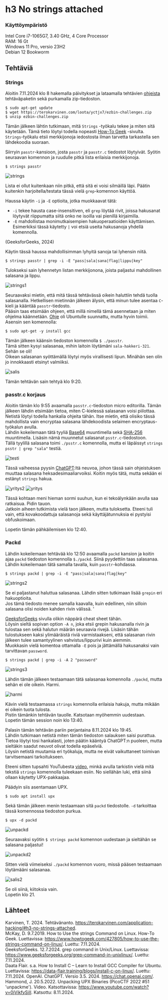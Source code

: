 # h3 No strings attached

### Käyttöympäristö

Intel Core i7-1065G7, 3.40 GHz, 4 Core Processor  
RAM: 16 Gt  
Windows 11 Pro, versio 23H2  
Debian 12 Bookworm  

## Tehtäviä

### Strings 
Aloitin 7.11.2024 klo 8 hakemalla päivitykset ja lataamalla tehtävien [ohjeista](https://terokarvinen.com/application-hacking/#h3-no-strings-attached) tehtäväpaketin sekä purkamalla zip-tiedoston.  

    $ sudo apt-get update
    $ wget https://terokarvinen.com/loota/yctjx7/ezbin-challenges.zip
    $ unzip ezbin-challenges.zip

Tämän jälkeen lähtin tutkimaan, mitä `Strings` -työkalu tekee ja miten sitä käytetään. Tämä tieto löytyi todella nopeasti [How-To Geek](https://www.howtogeek.com/427805/how-to-use-the-strings-command-on-linux/) -sivulta.  
`Strings`-työkalu etsii merkkijonoja iedostosta ilman tarvetta tarkastella sen lähdekoodia suoraan.  

Siirryin `passtr`-kansioon, josta `passtr` ja `passtr.c` tiedostot löytyivät. Syötin seuraavan komennon ja ruudulle pitkä lista erilaisia merkkijonoja.  

    $ strings passtr

![strings](images/strings.png)

Lista ei ollut kuitenkaan niin pitkä, että sitä ei voisi silmäillä läpi. Päätin kuitenkin harjoitella/testata tässä vielä `grep`-komennon käyttöä.   

Haussa käytin `-i` ja `-E` optioita, jotka muokkaavat tätä:  
-  `-i` tekee hausta case-insensitiven, eli `grep` löytää rivit, joissa hakusanat löytyvät riippumatta siitä onko ne isoilla vai pienillä kirjaimilla.  
- `-E` mahdollistaa monimutkaisempien hakuoperaatioiden käyttämisen. Esimerkiksi tässä käytetty `|` voi etsiä useita hakusanoja yhdellä komennolla.
  
(GeeksforGeeks, 2024)

 Käytin tässä haussa mahdollisimman lyhyitä sanoja tai lyhensin niitä.  

    $ strings passtr | grep -i -E "pass|sala|sana|flag|lippu|key" 

Tulokseksi sain lyhennetyn listan merkkijonona, joista paljastui mahdollinen salasana ja lippu.  

![strings1](images/strings1.png)

Seuraavaksi mietin, että mitä tässä tehtävässä oikein haluttiin tehdä tuolla salasanalla. Hetkellisen mietinnän jälkeen älysin, että minun tulee asentaa `C`-kieli ja kääntää `passtr`-tiedosto.  
Pääsin taas etsimään ohjeen, että millä nimellä tämä asennetaan ja miten ohjelma käännetään. [Ohje](https://data-flair.training/blogs/install-c-on-linux/) oli Ubuntulle suunnattu, mutta hyvin toimii. Asensin sen komennolla:  

    $ sudo apt-get -y install gcc

Tämän jälkeen käänsin tiedoston komennolla `$ ./passtr`.  
Tämä sitten kysyi salasanaa, mihin laitoin löytämäni `sala-hakkeri-321`.  Sehän se oli!  
Oikean salasanan syöttämällä löytyi myös virallisesti lipun. Minähän sen olin jo innokkaasti etsinyt valmiiksi.  

![salis](images/salis.png)

Tämän tehtävän sain tehtyä klo 9:20.  

### passtr.c korjaus
Aloitin tämän klo 9:55 avaamalla `passtr.c`-tiedoston micro editorilla. Tämän jälkeen lähdin etsimään tietoa, miten C-kielessä salasanan voisi piilottaa.  
Netistä löytyi todella hankalia ohjeita tähän. Itse mietin, että olisiko tässä mahdollista vain encryptaa salasana lähdekoodista selaimen encryptaus-työkalun avulla.  
Lähdin kokeilemaan tätä tyyliä [Base64](https://base64.guru/converter/encode/text) muuntimella sekä [SHA-256](https://emn178.github.io/online-tools/sha256.html) muuntimella. Lisäsin nämä muunnetut salasanat `psstr.c`-tiedostoon.  
Tällä tyylillä salasana toimi `./psstr.c` komennolla, mutta ei läpäissyt `strings psstr | grep "sala"` testiä.

![testi](images/testi.png)

Tässä vaiheessa pyysin [ChatGPT](https://chatgpt.com/):ltä neuvoa, johon tässä sain ohjeistuksen muuttaa salasana heksadesimaaliarvoiksi. Koitin myös tätä, mutta sekään ei estänyt `strings` hakua. 

![yritys2](images/yritys2.png)
![yritys](images/yritys.png)

Tässä kohtaan meni hieman sormi suuhun, kun ei tekoälynkään avulla saa ratkaisua. Pidin tauon.  
Jatkoin aiheen tutkimista vielä taon jälkeen, mutta tuloksetta. Eteeni tuli vain, että kovakoodattuja salasanoja sekä käyttäjätunnuksia ei pystyisi obfuskoimaan.  

Lopetin tämän pähkäilemisen klo 12:40.  

### Packd
Lähdin kokeilemaan tehtävää klo 12:50 avaamalla `packd` kansion ja koitin ajaa `packd` tiedoston komennolla `$./packd`. Siinä pyydettiin taas salasanaa.  
Lähdin kokeilemaan tätä samalla tavalla, kuin `passtr`-kohdassa. 

    $ strings packd | grep -i -E "pass|sala|sana|flag|key"

![strings2](images/strings2.png)

Se ei paljastanut haluttua salasanaa. Lähdin sitten tutkimaan lisää `grepin` eri hakuoptioita.  
Jos tämä tiedosto menee samalla kaavalla, kuin edellinen, niin silloin salasana olisi noiden kahden rivin välissä.  '

[GeeksforGeeks](https://www.geeksforgeeks.org/grep-command-in-unixlinux/) sivulla olikin näppärä cheat sheet tähän.  
Löysin sieltä sopivan option `-A n`, joka etsii grepin hakusanalla rivin ja tulostaa sen sekä halutun määrän seuraavia rivejä. Lisäsin tähän tulostukseen kaksi ylimääräistä riviä varmistaakseni, että salasanan rivin jälkeen tulee samantyylinen vahvistus/lippurivi kuin aiemmin.  
Muokkasin vielä komentoa ottamalla `-E` pois ja jättämällä hakusanaksi vain tarvittavan `password`.  

    $ strings packd | grep -i -A 2 "password"

![strings3](images/strings3.png)

Lähdin tämän jälkeen testaamaan tätä salasanaa komennolla `./packd`, mutta sehän ei ole oikein. Harmi.  

![harmi](images/harmi.png)

Kävin vielä testaamassa `strings` komennolla erilaisia hakuja, mutta mikään ei oikein tuota tulosta.  
Pistin tämänkin tehtävän tauolle. Katsotaan myöhemmin uudestaan.  
Lopetin tämän session noin klo 13:40.  

Palasin tämän tehtävän pariin perjantaina 8.11.2024 klo 19:45.  
Lähdin tutkimaan netistä miten tämän tiedoston salauksen saisi purattua. Tietoa löytyi tosi hankalasti, joten päätin kääntyä ChatGPT:n puoleen, mutta sieltäkin saadut neuvot olivat todella epäselviä.  
Löysin netistä muutamia eri työkaluja, mutta ne eivät vaikuttaneet toimivan tarvitsemaani tarkoitukseen.  

Eteeni sitten tupsahti YouTubesta [video](https://www.youtube.com/watch?v=0jVikfySiII), minkä avulla tarkistin vielä mitä tekstiä `strings` komennolla tuleekaan esiin. No siellähän luki, että siinä ollaan käytetty UPX-pakkaajaa.  

Päädyin siis asentamaan UPX. 

    $ sudo apt install upx

Sekä tämän jälkeen menin testaamaan sitä `packd` tiedostolle.  `-d` tarkoittaa tässä komennossa tiedoston purkua.  

    $ upx -d packd
    
![unpackd](images/unpackd.png)

Seuraavaksi syötin `$ strings packd` komennon uudestaan ja sieltähän se salasana paljastui!  

![unpackd2](images/unpackd2.png)

Sitten vielä viimeiseksi `./packd` komennon vuoro, missä pääsen testaamaan löytämääni salasanaa.  

![salis2](images/salis2.png)

Se oli siinä, kiitoksia vain.  
Lopetin klo 21.  


## Lähteet
Karvinen, T. 2024. Tehtävänanto. https://terokarvinen.com/application-hacking/#h3-no-strings-attached.  
McKay, D. 9.7.2019. How to Use the strings Command on Linux. How-To Geek. Luettavissa: https://www.howtogeek.com/427805/how-to-use-the-strings-command-on-linux/. Luettu: 7.11.2024.  
GeeksforGeeks. 12.7.2024. grep command in Unix/Linux. Luettavissa: https://www.geeksforgeeks.org/grep-command-in-unixlinux/. Luettu: 7.11.2024.  
Daata Flair. s.a. How to Install C – Learn to Install GCC Compiler for Ubuntu. Luettavissa: https://data-flair.training/blogs/install-c-on-linux/. Luettu: 7.11.2024. 
OpenAI. ChatGPT. Versio 3.5. 2024. https://chat.openai.com/.  
Hammond, J. 20.5.2022. Unpacking UPX Binaries (PicoCTF 2022 #51 'unpackme'). Video. Katsottavissa: https://www.youtube.com/watch?v=0jVikfySiII. Katsottu: 8.11.2024.  

